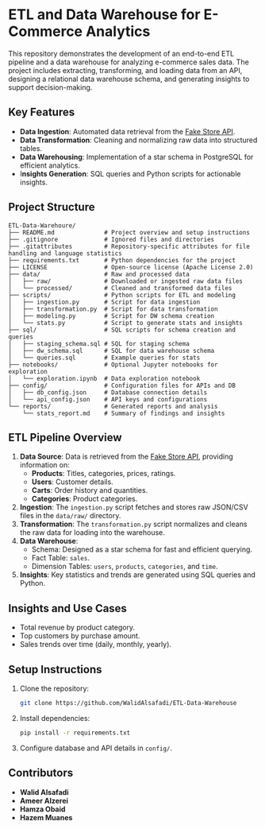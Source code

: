 # **ETL and Data Warehouse for E-Commerce Analytics**

This repository demonstrates the development of an end-to-end ETL pipeline and a data warehouse for analyzing e-commerce sales data. The project includes extracting, transforming, and loading data from an API, designing a relational data warehouse schema, and generating insights to support decision-making.

## Key Features
- **Data Ingestion**: Automated data retrieval from the [Fake Store API](https://fakestoreapi.com/).
- **Data Transformation**: Cleaning and normalizing raw data into structured tables.
- **Data Warehousing**: Implementation of a star schema in PostgreSQL for efficient analytics.
- I**nsights Generation**: SQL queries and Python scripts for actionable insights.

## Project Structure
```
ETL-Data-Warehoure/
├── README.md              # Project overview and setup instructions
├── .gitignore             # Ignored files and directories
├── .gitattributes         # Repository-specific attributes for file handling and language statistics
├── requirements.txt       # Python dependencies for the project
├── LICENSE                # Open-source license (Apache License 2.0)
├── data/                  # Raw and processed data
│   ├── raw/               # Downloaded or ingested raw data files
│   └── processed/         # Cleaned and transformed data files
├── scripts/               # Python scripts for ETL and modeling
│   ├── ingestion.py       # Script for data ingestion
│   ├── transformation.py  # Script for data transformation
│   ├── modeling.py        # Script for DW schema creation
│   └── stats.py           # Script to generate stats and insights
├── sql/                   # SQL scripts for schema creation and queries
│   ├── staging_schema.sql # SQL for staging schema
│   ├── dw_schema.sql      # SQL for data warehouse schema
│   └── queries.sql        # Example queries for stats
├── notebooks/             # Optional Jupyter notebooks for exploration
│   └── exploration.ipynb  # Data exploration notebook
├── config/                # Configuration files for APIs and DB
│   ├── db_config.json     # Database connection details
│   └── api_config.json    # API keys and configurations
└── reports/               # Generated reports and analysis
    └── stats_report.md    # Summary of findings and insights
```

## ETL Pipeline Overview
1. **Data Source**: Data is retrieved from the [Fake Store API](https://fakestoreapi.com/), providing information on:
    - **Products**: Titles, categories, prices, ratings.
    - **Users**: Customer details.
    - **Carts**: Order history and quantities.
    - **Categories**: Product categories.
2. **Ingestion**: The `ingestion.py` script fetches and stores raw JSON/CSV files in the `data/raw/` directory.
3. **Transformation**: The `transformation.py` script normalizes and cleans the raw data for loading into the warehouse.
4. **Data Warehouse**:
    - Schema: Designed as a star schema for fast and efficient querying.
    - Fact Table: `sales`.
    - Dimension Tables: `users`, `products`, `categories`, and `time`.
5. **Insights**: Key statistics and trends are generated using SQL queries and Python.

## Insights and Use Cases
- Total revenue by product category.
- Top customers by purchase amount.
- Sales trends over time (daily, monthly, yearly).
  
## Setup Instructions
1. Clone the repository:
   ```bash
   git clone https://github.com/WalidAlsafadi/ETL-Data-Warehouse
   ```

2. Install dependencies:
   ```bash
   pip install -r requirements.txt
   ```

3. Configure database and API details in `config/`.

## Contributors

- **Walid Alsafadi**
- **Ameer Alzerei**
- **Hamza Obaid**
- **Hazem Muanes**
